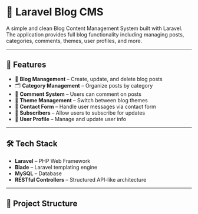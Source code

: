 # 📰 Laravel Blog CMS

A simple and clean Blog Content Management System built with Laravel. The application provides full blog functionality including managing posts, categories, comments, themes, user profiles, and more.

---

## 🚀 Features

- 📝 **Blog Management** – Create, update, and delete blog posts  
- 🗂️ **Category Management** – Organize posts by category  
- 💬 **Comment System** – Users can comment on posts  
- 🎨 **Theme Management** – Switch between blog themes  
- 📩 **Contact Form** – Handle user messages via contact form  
- 📧 **Subscribers** – Allow users to subscribe for updates  
- 👤 **User Profile** – Manage and update user info  

---

## 🛠️ Tech Stack

- **Laravel** – PHP Web Framework  
- **Blade** – Laravel templating engine  
- **MySQL** – Database  
- **RESTful Controllers** – Structured API-like architecture  

---

## 📁 Project Structure


